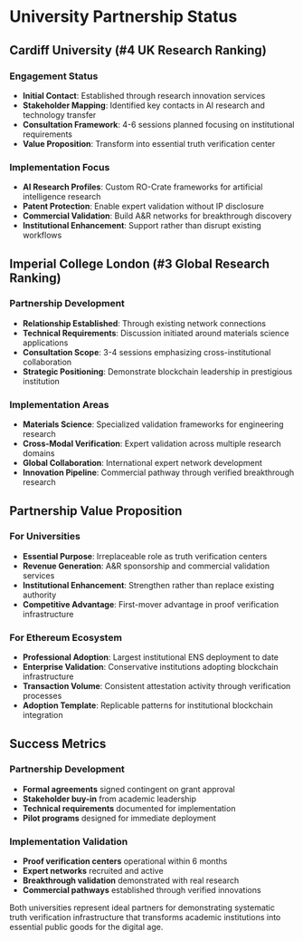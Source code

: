 # University Partnership Status

## Cardiff University (#4 UK Research Ranking)

### Engagement Status
- **Initial Contact**: Established through research innovation services
- **Stakeholder Mapping**: Identified key contacts in AI research and technology transfer
- **Consultation Framework**: 4-6 sessions planned focusing on institutional requirements
- **Value Proposition**: Transform into essential truth verification center

### Implementation Focus
- **AI Research Profiles**: Custom RO-Crate frameworks for artificial intelligence research
- **Patent Protection**: Enable expert validation without IP disclosure
- **Commercial Validation**: Build A&R networks for breakthrough discovery
- **Institutional Enhancement**: Support rather than disrupt existing workflows

## Imperial College London (#3 Global Research Ranking)

### Partnership Development  
- **Relationship Established**: Through existing network connections
- **Technical Requirements**: Discussion initiated around materials science applications
- **Consultation Scope**: 3-4 sessions emphasizing cross-institutional collaboration
- **Strategic Positioning**: Demonstrate blockchain leadership in prestigious institution

### Implementation Areas
- **Materials Science**: Specialized validation frameworks for engineering research
- **Cross-Modal Verification**: Expert validation across multiple research domains
- **Global Collaboration**: International expert network development
- **Innovation Pipeline**: Commercial pathway through verified breakthrough research

## Partnership Value Proposition

### For Universities
- **Essential Purpose**: Irreplaceable role as truth verification centers
- **Revenue Generation**: A&R sponsorship and commercial validation services
- **Institutional Enhancement**: Strengthen rather than replace existing authority
- **Competitive Advantage**: First-mover advantage in proof verification infrastructure

### For Ethereum Ecosystem
- **Professional Adoption**: Largest institutional ENS deployment to date
- **Enterprise Validation**: Conservative institutions adopting blockchain infrastructure
- **Transaction Volume**: Consistent attestation activity through verification processes
- **Adoption Template**: Replicable patterns for institutional blockchain integration

## Success Metrics

### Partnership Development
- **Formal agreements** signed contingent on grant approval
- **Stakeholder buy-in** from academic leadership
- **Technical requirements** documented for implementation
- **Pilot programs** designed for immediate deployment

### Implementation Validation
- **Proof verification centers** operational within 6 months
- **Expert networks** recruited and active
- **Breakthrough validation** demonstrated with real research
- **Commercial pathways** established through verified innovations

Both universities represent ideal partners for demonstrating systematic truth verification infrastructure that transforms academic institutions into essential public goods for the digital age.
